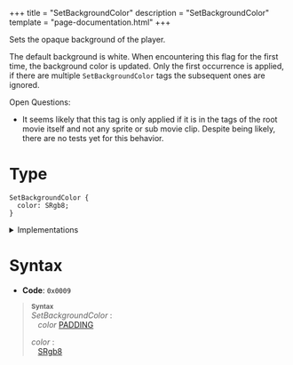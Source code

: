 +++
title = "SetBackgroundColor"
description = "SetBackgroundColor"
template = "page-documentation.html"
+++

Sets the opaque background of the player.

The default background is white. When encountering this flag for the first time,
the background color is updated. Only the first occurrence is applied, if there
are multiple `SetBackgroundColor` tags the subsequent ones are ignored.

Open Questions:
- It seems likely that this tag is only applied if it is in the tags of the root
movie itself and not any sprite or sub movie clip. Despite being likely, there
are no tests yet for this behavior.

# Type

```
SetBackgroundColor {
  color: SRgb8;
}
```

<details>
<summary>
Implementations
</summary>

- [Rust](https://docs.rs/swf-types/0.10.0/swf_types/tags/struct.SetBackgroundColor.html)
- [TypeScript](https://github.com/open-flash/swf-types/blob/master/ts/src/lib/tags/set-background-color.ts)

</details>

# Syntax

- **Code**: `0x0009`

> **<sup>Syntax</sup>**\
> _SetBackgroundColor_ :\
> &nbsp;&nbsp; _color_ [PADDING][PADDING]
>
> _color_ :\
> &nbsp;&nbsp; [SRgb8]

[SRgb8]: @/documentation/swf/base.md#s-rgb8
[PADDING]: @/documentation/swf/primitives.md#padding
